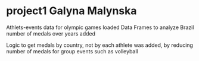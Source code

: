 # project1 Galyna Malynska
Athlets-events data for olympic games loaded
Data Frames to analyze Brazil number of medals over years added 

Logic to get medals by country, not by each athlete was added, by reducing number of medals for group events such as volleyball